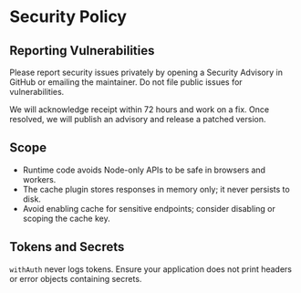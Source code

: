 # Security Policy

## Reporting Vulnerabilities

Please report security issues privately by opening a Security Advisory in GitHub or emailing the maintainer. Do not file public issues for vulnerabilities.

We will acknowledge receipt within 72 hours and work on a fix. Once resolved, we will publish an advisory and release a patched version.

## Scope

- Runtime code avoids Node-only APIs to be safe in browsers and workers.
- The cache plugin stores responses in memory only; it never persists to disk.
- Avoid enabling cache for sensitive endpoints; consider disabling or scoping the cache key.

## Tokens and Secrets

`withAuth` never logs tokens. Ensure your application does not print headers or error objects containing secrets.


